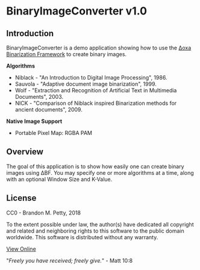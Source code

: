 # BinaryImageConverter v1.0
## Introduction
BinaryImageConverter is a demo application showing how to use the [Δoxa Binarization Framework](https://github.com/brandonmpetty/Doxa) to create binary images.

**Algorithms**
* Niblack - "An Introduction to Digital Image Processing", 1986.
* Sauvola - "Adaptive document image binarization", 1999.
* Wolf - "Extraction and Recognition of Artificial Text in Multimedia Documents", 2003.
* NICK - "Comparison of Niblack inspired Binarization methods for ancient documents", 2009.

**Native Image Support**
* Portable Pixel Map: RGBA PAM

## Overview
The goal of this application is to show how easily one can create binary images using ΔBF.
You may specify one or more algorithms at a time, along with an optional Window Size and K-Value.

## License
CC0 - Brandon M. Petty, 2018

To the extent possible under law, the author(s) have dedicated all copyright and related and neighboring rights to this software to the public domain worldwide. This software is distributed without any warranty.

[View Online](https://creativecommons.org/publicdomain/zero/1.0/legalcode)

"*Freely you have received; freely give.*" - Matt 10:8